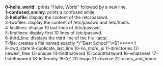 **0-hello_world** : prints "Hello, World" followed by a new line. <br />
**1-confused_smiley**: prints a confused smile. <br />
**2-hellofile**: display the content of the /etc/passwd. <br />
3-twofiles: display the content of /etc/passwd and /etc/hosts. <br />
4-lastlines: display 10 last lines of /etc/passwd. <br />
5-firstlines: display first 10 lines of /etc/passwd. <br />
6-third_line: displays the third line of the file 'iacta'. <br />
7-file:  creates a file named exactly \*\\'"Best School"\'\\*$\?\*\*\*\*\*:) <br />
8-cwd_state 
9-duplicate_last_line
10-no_more_js
11-directories
12-newest_files
13-unique
14-findthatword
15-countthatword
16-whatsnext
17-hidethisword
18-letteronly
19-AZ
20-hiago
21-reverse
22-users_and_home
